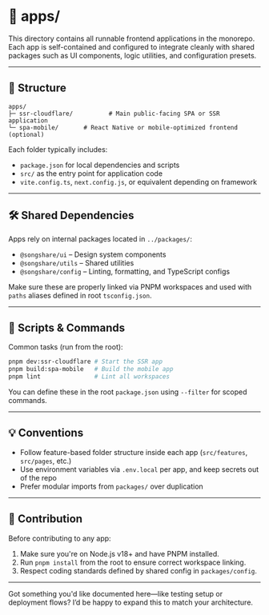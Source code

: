 # 📱 apps/

This directory contains all runnable frontend applications in the monorepo. Each app is self-contained and configured to integrate cleanly with shared packages such as UI components, logic utilities, and configuration presets.

---

## 🧭 Structure

```
apps/
├─ ssr-cloudflare/          # Main public-facing SPA or SSR application
└─ spa-mobile/       # React Native or mobile-optimized frontend (optional)
```

Each folder typically includes:

- `package.json` for local dependencies and scripts
- `src/` as the entry point for application code
- `vite.config.ts`, `next.config.js`, or equivalent depending on framework

---

## 🛠 Shared Dependencies

Apps rely on internal packages located in `../packages/`:

- `@songshare/ui` – Design system components
- `@songshare/utils` – Shared utilities
- `@songshare/config` – Linting, formatting, and TypeScript configs

Make sure these are properly linked via PNPM workspaces and used with `paths` aliases defined in root `tsconfig.json`.

---

## 🚀 Scripts & Commands

Common tasks (run from the root):

```bash
pnpm dev:ssr-cloudflare # Start the SSR app
pnpm build:spa-mobile   # Build the mobile app
pnpm lint               # Lint all workspaces
```

You can define these in the root `package.json` using `--filter` for scoped commands.

---

## 💡 Conventions

- Follow feature-based folder structure inside each app (`src/features`, `src/pages`, etc.)
- Use environment variables via `.env.local` per app, and keep secrets out of the repo
- Prefer modular imports from `packages/` over duplication

---

## 🤝 Contribution

Before contributing to any app:

1. Make sure you're on Node.js v18+ and have PNPM installed.
2. Run `pnpm install` from the root to ensure correct workspace linking.
3. Respect coding standards defined by shared config in `packages/config`.

---

Got something you'd like documented here—like testing setup or deployment flows? I’d be happy to expand this to match your architecture.
